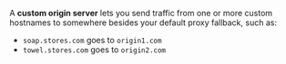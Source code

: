 ---
---

A **custom origin server** lets you send traffic from one or more custom hostnames to somewhere besides your default proxy fallback, such as:

*   `soap.stores.com` goes to `origin1.com`
*   `towel.stores.com` goes to `origin2.com`
